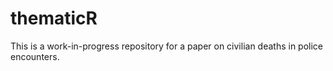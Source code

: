 # thematicR
This is a work-in-progress repository for a paper on civilian deaths in police encounters.

